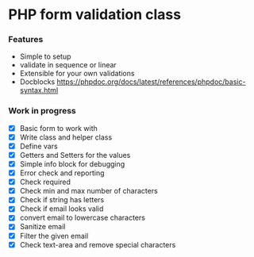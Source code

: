 # PHP form validation class
### Features
* Simple to setup
* validate in sequence or linear
* Extensible for your own validations
* Docblocks https://phpdoc.org/docs/latest/references/phpdoc/basic-syntax.html

### Work in progress
- [x] Basic form to work with
- [x] Write class and helper class
- [x] Define vars
- [x] Getters and Setters for the values
- [x] Simple info block for debugging
- [x] Error check and reporting
- [x] Check required
- [x] Check min and max number of characters
- [x] Check if string has letters
- [x] Check if email looks valid
- [x] convert email to lowercase characters
- [x] Sanitize email
- [x] Filter the given email
- [x] Check text-area and remove special characters
